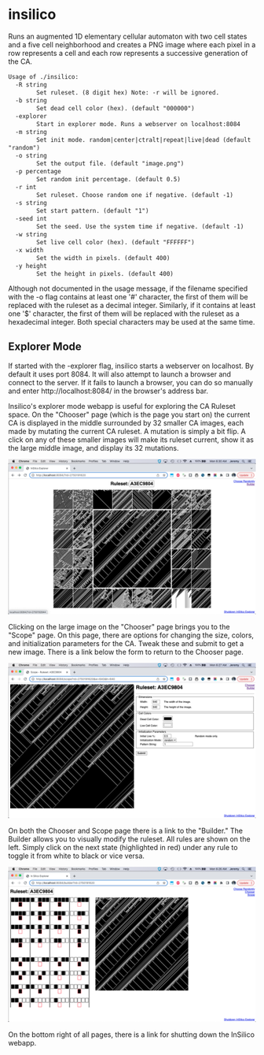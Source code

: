 # insilico

Runs an augmented 1D elementary cellular automaton with two cell states and a 
five cell neighborhood and creates a PNG image where each pixel in a row 
represents a cell and each row represents a successive generation of the CA.

```
Usage of ./insilico:
  -R string
        Set ruleset. (8 digit hex) Note: -r will be ignored.
  -b string
        Set dead cell color (hex). (default "000000")
  -explorer
        Start in explorer mode. Runs a webserver on localhost:8084
  -m string
        Set init mode. random|center|ctralt|repeat|live|dead (default "random")
  -o string
        Set the output file. (default "image.png")
  -p percentage
        Set random init percentage. (default 0.5)
  -r int
        Set ruleset. Choose random one if negative. (default -1)
  -s string
        Set start pattern. (default "1")
  -seed int
        Set the seed. Use the system time if negative. (default -1)
  -w string
        Set live cell color (hex). (default "FFFFFF")
  -x width
        Set the width in pixels. (default 400)
  -y height
        Set the height in pixels. (default 400)
```

Although not documented in the usage message, if the filename specified with 
the -o flag contains at least one '#' character, the first of them will be 
replaced with the ruleset as a decimal integer. Similarly, if it contains at
least one '$' character, the first of them will be replaced with the ruleset
as a hexadecimal integer. Both special characters may be used at the same time.

Explorer Mode
-------------
If started with the -explorer flag, insilico starts a webserver on localhost.
By default it uses port 8084. It will also attempt to launch a browser and 
connect to the server. If it fails to launch a browser, you can do so manually
and enter http://localhost:8084/ in the browser's address bar. 

Insilico's explorer mode webapp is useful for exploring the CA Ruleset space. 
On the "Chooser" page (which is the page you start on) the current CA is 
displayed in the middle surrounded by 32 smaller CA images, each made by
mutating the current CA ruleset. A mutation is simply a bit flip. A click on 
any of these smaller images will make its ruleset current, show it as the
large middle image, and display its 32 mutations. 

![Insilico Chooser Screenshot](doc/img/insilico_chooser.png)

Clicking on the large image on the "Chooser" page brings you to the "Scope"
page. On this page, there are options for changing the size, colors, and 
initialization parameters for the CA. Tweak these and submit to get a new
image. There is a link below the form to return to the Chooser page. 

![Insilico Scope Screenshot](doc/img/insilico_scope.png)

On both the Chooser and Scope page there is a link to the "Builder." The 
Builder allows you to visually modify the ruleset. All rules are shown on the 
left. Simply click on the next state (highlighted in red) under any rule to
toggle it from white to black or vice versa. 

![Insilico Builder Screenshot](doc/img/insilico_builder.png)

On the bottom right of all pages, there is a link for shutting down the 
InSilico webapp.



